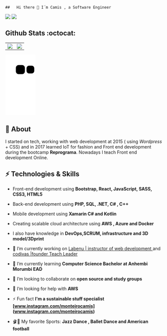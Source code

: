    
    ##   Hi there 👋 I´m Camis , a Software Engineer
  
<p align="center">

  <a href="https://www.linkedin.com/in/camismchaves/"><img src="https://img.shields.io/badge/-monteirocamis-purple?style=flat&logo=Linkedin&logoColor=white" /></a>
  <a href="mailto:devcamismonteiro@gmail.com"><img src="https://img.shields.io/badge/-devcamismonteiro@gmail.com-c14438?style=flat&logo=Gmail&logoColor=white" /></a>
</p>

## Github Stats :octocat:
<center>
<table>
  <tr>
    <td><img align="left" padding-right="10px" src=https://github-readme-stats.vercel.app/api?username=monteirocamis&show_icons=true ></td>
    <td><img align="left" padding-right="10px" src=https://github-readme-stats.vercel.app/api/top-langs/?username=monteirocamis&show_icons=true&layout=compact></td>
  </tr>  
</table>
</center>

 ![Snake animation](https://github.com/monteirocamis/monteirocamis/blob/output/github-contribution-grid-snake.svg)
 

## 🖖 About
I started on tech, working with web development at 2015 ( using *Wordpress* + CSS) and in 2017 learned IoT for fashion and Front end development during the bootcamp **Reprograma**. Nowadays I teach Front end development Online.

## ⚡ Technologies & Skills
- Front-end development using **Bootstrap, React, JavaScript, SASS, CSS3, HTML5**
- Back-end development using **PHP, SQL, .NET, C# , C++**
- Mobile development using **Xamarin C# and Kotlin**
- Creating scalable cloud architecture using **AWS , Azure and Docker**
- I also have knowledge in **DevOps,SCRUM, infrastructure and 3D model/3Dprint**

- 🔭 I’m currently working on [ Labenu | instructor of web development ](https://www.labenu.com.br/) and [ codivas |founder Teach Leader ](https://www.codivas.com.br/)

- 🌱 I’m currently learning **Computer Science Bachelor at Anhembi Morumbi EAD**

- 👯 I’m looking to collaborate on **open source and study groups**

- 🤝 I’m looking for help with  **AWS**

- ⚡ Fun fact **I'm a sustainable stuff specialist [www.instagram.com/monteirocamis] (www.instagram.com/monteirocamis)**

- 🩰🏈 My favorite Sports: **Jazz Dance , Ballet Dance and American football**


